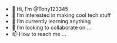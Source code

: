 - 👋 Hi, I’m @Tony123345
- 👀 I’m interested in making cool tech stuff
- 🌱 I’m currently learning anything
- 💞️ I’m looking to collaborate on ...
- 📫 How to reach me ...

<!---
Tony123345/Tony123345 is a ✨ special ✨ repository because its `README.md` (this file) appears on your GitHub profile.
You can click the Preview link to take a look at your changes.
--->
